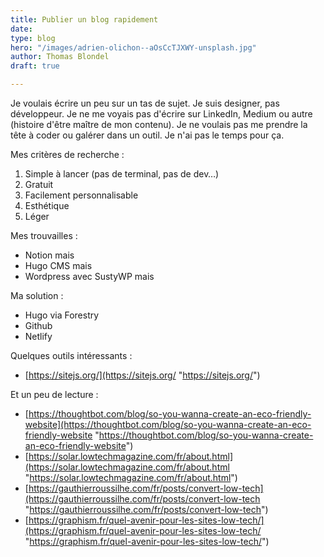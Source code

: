 ```yaml
---
title: Publier un blog rapidement
date: 
type: blog
hero: "/images/adrien-olichon--aOsCcTJXWY-unsplash.jpg"
author: Thomas Blondel
draft: true

---
```

Je voulais écrire un peu sur un tas de sujet. Je suis designer, pas développeur. Je ne me voyais pas d'écrire sur LinkedIn, Medium ou autre (histoire d'être maître de mon contenu). Je ne voulais pas me prendre la tête à coder ou galérer dans un outil. Je n'ai pas le temps pour ça.

Mes critères de recherche :

1. Simple à lancer (pas de terminal, pas de dev…)
2. Gratuit
3. Facilement personnalisable
4. Esthétique
5. Léger

Mes trouvailles :

* Notion mais
* Hugo CMS mais
* Wordpress avec SustyWP mais

Ma solution :

* Hugo via Forestry
* Github
* Netlify

Quelques outils intéressants :

* [https://sitejs.org/](https://sitejs.org/ "https://sitejs.org/")

Et un peu de lecture :

* [https://thoughtbot.com/blog/so-you-wanna-create-an-eco-friendly-website](https://thoughtbot.com/blog/so-you-wanna-create-an-eco-friendly-website "https://thoughtbot.com/blog/so-you-wanna-create-an-eco-friendly-website")
* [https://solar.lowtechmagazine.com/fr/about.html](https://solar.lowtechmagazine.com/fr/about.html "https://solar.lowtechmagazine.com/fr/about.html")
* [https://gauthierroussilhe.com/fr/posts/convert-low-tech](https://gauthierroussilhe.com/fr/posts/convert-low-tech "https://gauthierroussilhe.com/fr/posts/convert-low-tech")
* [https://graphism.fr/quel-avenir-pour-les-sites-low-tech/](https://graphism.fr/quel-avenir-pour-les-sites-low-tech/ "https://graphism.fr/quel-avenir-pour-les-sites-low-tech/")